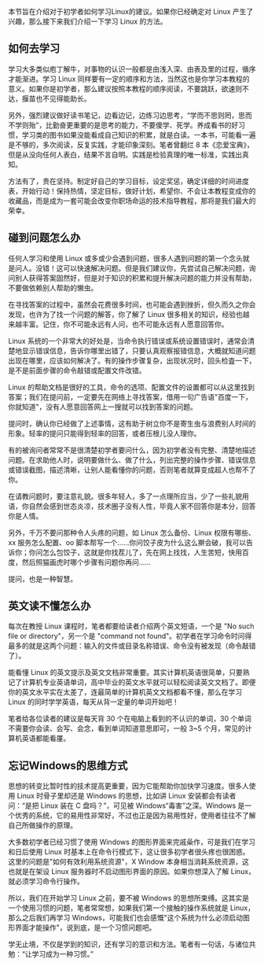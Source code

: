 本节旨在介绍对于初学者如何学习Linux的建议。如果你已经确定对 Linux 产生了兴趣，那么接下来我们介绍一下学习 Linux 的方法。

## 如何去学习

学习大多类似庖丁解牛，对事物的认识一般都是由浅入深、由表及里的过程，循序才能渐进。学习 Linux 同样要有一定的顺序和方法，当然这也是你学习本教程的意义。如果你是初学者，那么建议按照本教程的顺序阅读，不要跳跃，欲速则不达，揠苗也不见得能助长。

另外，强烈建议做好读书笔记，边看边记，边练习边思考，“学而不思则罔，思而不学则殆”，比勤奋更重要的是思考的能力，不要傻学、死学。养成看书的好习惯，学习类的图书如果没能看成自己知识的积累，就是白读。一本书，可能看一遍是不够的，多次阅读，反复实践，才能印象深刻。笔者曾翻烂 8 本《恋爱宝典》，但是从没向任何人表白，结果不言自明。实践是检验真理的唯一标准，实践出真知。

方法有了，贵在坚持。制定好自己的学习目标，设定奖惩，确定详细的时间进度表，开始行动！保持热情，坚定目标，做好计划，希望你、不会让本教程变成你的收藏品，而是成为一套可能会改变你职场命运的技术指导教程，那将是我们最大的荣幸。

## 碰到问题怎么办

任何人学习和使用 Linux 或多或少会遇到问题，很多人遇到问题的第一个念头就是问人。没错！这可以快速解决问题。但是我们建议你，先尝试自己解决问题，询问别人获得答案固然好，但是对于知识的积累和提升解决问题的能力并没有帮助，不要做依赖别人帮助的懒虫。

在寻找答案的过程中，虽然会花费很多时间，也可能会遇到挫折，但久而久之你会发现，也许为了找一个问题的解答，你了解了 Linux 很多相关的知识，经验也越来越丰富。记住，你不可能永远有人问，也不可能永远有人愿意回答你。

Linux 系统的一个非常大的好处是，当命令执行错误或系统设置错误时，通常会清楚地显示错误信息，告诉你哪里出错了，只要认真观察报错信息，大概就知道问题出现在哪里，应该如何解决了。有的操作步骤复杂，出现状况时，回头检査一下，是不是前面步骤的命令敲错或配置文件改错。

Linux 的帮助文档是很好的工具，命令的选项、配置文件的设置都可以从这里找到答案；我们在提问前，一定要先在网络上寻找答案，借用一句广告语"百度一下，你就知道"，没有人愿意回答网上一搜就可以找到答案的问题。

提问时，确认你已经做了上述事情，这有助于树立你不是寄生虫与浪费别人时间的形象。轻率的提问只能得到轻率的回答，或者压根儿没人理你。

有的被询问者常常不是很清楚初学者要问什么，因为初学者没有完整、清楚地描述问题。在求助他人时，说明要做什么、做了什么，列出完整的操作步骤、错误信息或错误截图，描述清晰，让别人能看懂你的问题，否则笔者就算变成超人也帮不了你。

在请教问题时，要注意礼貌。很多年轻人，多了一点理所应当，少了一些礼貌用语，你自然会感到世态炎凉，技术圈子没有人性，毕竟人家不回答你是本分，回答你是人情。

另外，千万不要问那种令人头疼的问题，如 Linux 怎么备份、Linux 权限有哪些、xx 服务怎么配置、oo 脚本帮写一个……你问饺子皮为什么这么擀会破，我可以告诉你；你问怎么包饺子，这就是你找茬儿了，先在网上找找，人生苦短，快用百度，然后照猫画虎时哪个步骤有问题你再问……

提问，也是一种智慧。

## 英文读不懂怎么办

每次在教授 Linux 课程时，笔者都要给读者介绍两个英文短语，一个是 "No such file or directory"，另一个是 "command not found"。初学者在学习命令时问得最多的就是这两个问题：输入的文件或目录名称错误、命令没有被发现（命令敲错了）。

能看懂 Linux 的英文提示及英文文档非常重要。其实计算机英语很简单，只要熟记了计算机专业英语单词，高中毕业的英文水平就可以轻松阅读英文文档了。即便你的英文水平实在太差了，连最简单的计算机英文文档都看不懂，那么在学习 Linux 的同时学学英语，每天从背一定量的单词开始吧！

笔者给各位读者的建议是每天背 30 个在电脑上看到的不认识的单词，30 个单词不需要你会读、会写、会念，看到单词知道意思即可，一般 3~5 个月，常见的计算机英语都能看厪。

## 忘记Windows的思维方式

思想的转变比暂时性的技术提高更重要，因为它能帮助你加快学习速度。很多人使用 Linux 时骨子里却还是 Windows 的思想，比如讲 Linux 安装都会有读者问：“是把 Linux 装在 C 盘吗？”，可见被 Windows“毒害”之深。Windows 是一个优秀的系统，它的易用性非常好，不过也正是因为易用性好，使用者往往不了解自己所做操作的原理。

大多数初学者已经习惯了使用 Windows 的图形界面来完戚喿作，可是我们在学习和日后使用 Linux 时基本上在命令行模式下，这让很多初学者很头疼也很困惑。这里的问题是"如何有效利用系统资源"，X Window 本身相当消耗系统资源，这也就是在架设 Linux 服务器时不启动图形界面的原因。如果你想深入了解 Linux，就必须学习命令行操作。

所以，我们在开始学习 Linux 之前，要不被 Windows 的思想所束缚。这其实是一个使用习惯的问题，笔者常常想，如果我们第一个接触的操作系统就是 Linux，那么之后我们再学习 Windows，可能我们也会感慨"这个系统为什么必须启动图形界面才能操作"，说到底，是一个习惯问题吧。

学无止境，不仅是学到的知识，还有学习的意识和方法。笔者有一句话，与诸位共勉：“让学习成为一种习惯。”

